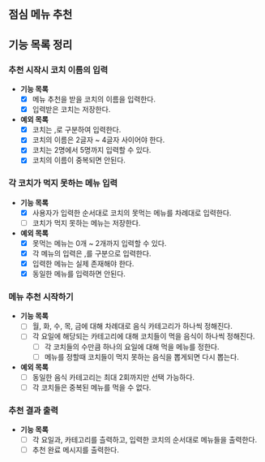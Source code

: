 ## 점심 메뉴 추천

## 기능 목록 정리

### 추천 시작시 코치 이름의 입력

- **기능 목록**
    - [x] 메뉴 추천을 받을 코치의 이름을 입력한다.
    - [x] 입력받은 코치는 저장한다.

- **예외 목록**
    - [x] 코치는 ,로 구분하여 입력한다.
    - [x] 코치의 이름은 2글자 ~ 4글자 사이어야 한다.
    - [x] 코치는 2명에서 5명까지 입력할 수 있다.
    - [x] 코치의 이름이 중복되면 안된다.

### 각 코치가 먹지 못하는 메뉴 입력

- **기능 목록**
    - [x] 사용자가 입력한 순서대로 코치의 못먹는 메뉴를 차례대로 입력한다.
    - [ ] 코치가 먹지 못하는 메뉴는 저장한다.

- **예외 목록**
    - [x] 못먹는 메뉴는 0개 ~ 2개까지 입력할 수 있다.
    - [x] 각 메뉴의 입력은 ,를 구분으로 입력한다.
    - [x] 입력한 메뉴는 실제 존재해야 한다.
    - [x] 동일한 메뉴를 입력하면 안된다.

### 메뉴 추천 시작하기

- **기능 목록**
    - [ ] 월, 화, 수, 목, 금에 대해 차례대로 음식 카테고리가 하나씩 정해진다.
    - [ ] 각 요일에 해당되는 카테고리에 대해 코치들이 먹을 음식이 하나씩 정해진다.
        - [ ] 각 코치들의 수만큼 하나의 요일에 대해 먹을 메뉴를 정한다.
        - [ ] 메뉴를 정할때 코치들이 먹지 못하는 음식을 뽑게되면 다시 뽑는다.

- **예외 목록**
    - [ ] 동일한 음식 카테고리는 최대 2회까지만 선택 가능하다.
    - [ ] 각 코치들은 중복된 메뉴를 먹을 수 없다.

### 추천 결과 출력

- **기능 목록**
    - [ ] 각 요일과, 카테고리를 츨력하고, 입력한 코치의 순서대로 메뉴들을 출력한다.
    - [ ] 추천 완료 메시지를 출력한다.